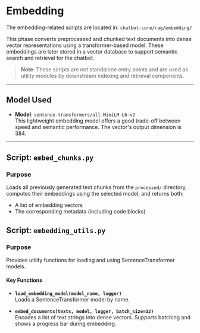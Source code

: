 # Embedding

The embedding-related scripts are located in: `chatbot-core/rag/embedding/`

This phase converts preprocessed and chunked text documents into dense vector representations using a transformer-based model. These embeddings are later stored in a vector database to support semantic search and retrieval for the chatbot.

> **Note**: These scripts are not standalone entry points and are used as utility modules by downstream indexing and retrieval components.

---

## Model Used

- **Model**: `sentence-transformers/all-MiniLM-L6-v2`  
  This lightweight embedding model offers a good trade-off between speed and semantic performance. The vector's output dimension is 384.

---

## Script: `embed_chunks.py`

### Purpose

Loads all previously generated text chunks from the `processed/` directory, computes their embeddings using the selected model, and returns both:

- A list of embedding vectors
- The corresponding metadata (including code blocks)

## Script: `embedding_utils.py`

### Purpose

Provides utility functions for loading and using SentenceTransformer models.

#### Key Functions

- **`load_embedding_model(model_name, logger)`**  
  Loads a SentenceTransformer model by name.

- **`embed_documents(texts, model, logger, batch_size=32)`**  
  Encodes a list of text strings into dense vectors. Supports batching and shows a progress bar during embedding.
